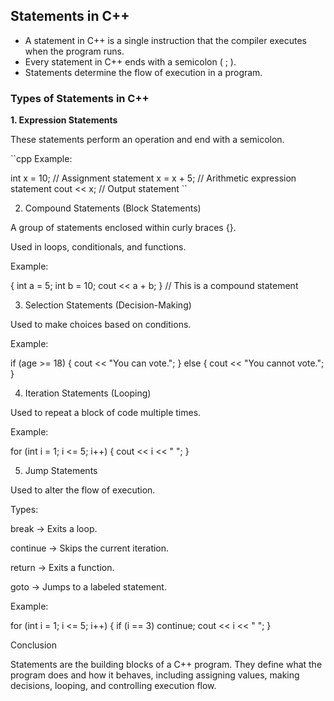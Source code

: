 ## Statements in C++

* A statement in C++ is a single instruction that the compiler executes when the program runs. 
* Every statement in C++ ends with a semicolon ( ; ).
* Statements determine the flow of execution in a program.

### Types of Statements in C++

**1. Expression Statements**

These statements perform an operation and end with a semicolon.

``cpp
Example:

int x = 10;  // Assignment statement
x = x + 5;   // Arithmetic expression statement
cout << x;   // Output statement
``


2. Compound Statements (Block Statements)

A group of statements enclosed within curly braces {}.

Used in loops, conditionals, and functions.

Example:

{
    int a = 5;
    int b = 10;
    cout << a + b;
}  // This is a compound statement


3. Selection Statements (Decision-Making)

Used to make choices based on conditions.

Example:

if (age >= 18) {
    cout << "You can vote.";
} else {
    cout << "You cannot vote.";
}


4. Iteration Statements (Looping)

Used to repeat a block of code multiple times.

Example:

for (int i = 1; i <= 5; i++) {
    cout << i << " ";
}


5. Jump Statements

Used to alter the flow of execution.

Types:

break → Exits a loop.

continue → Skips the current iteration.

return → Exits a function.

goto → Jumps to a labeled statement.


Example:

for (int i = 1; i <= 5; i++) {
    if (i == 3) continue;
    cout << i << " ";
}


Conclusion

Statements are the building blocks of a C++ program. They define what the program does and how it behaves, including assigning values, making decisions, looping, and controlling execution flow.